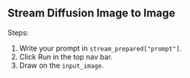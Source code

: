 ## Stream Diffusion Image to Image

Steps:

1. Write your prompt in `stream_prepared["prompt"]`.
2. Click Run in the top nav bar.
3. Draw on the `input_image`.